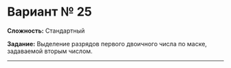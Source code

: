 # Вариант № 25
**Сложность:** Стандартный

**Задание:**  Выделение разрядов первого двоичного числа по маске, задаваемой вторым числом.

---